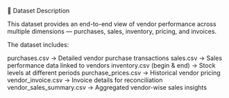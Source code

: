 📖 Dataset Description

This dataset provides an end-to-end view of vendor performance across multiple dimensions — purchases, sales, inventory, pricing, and invoices.

The dataset includes:

purchases.csv → Detailed vendor purchase transactions
sales.csv → Sales performance data linked to vendors
inventory.csv (begin & end) → Stock levels at different periods
purchase_prices.csv → Historical vendor pricing
vendor_invoice.csv → Invoice details for reconciliation
vendor_sales_summary.csv → Aggregated vendor-wise sales insights
